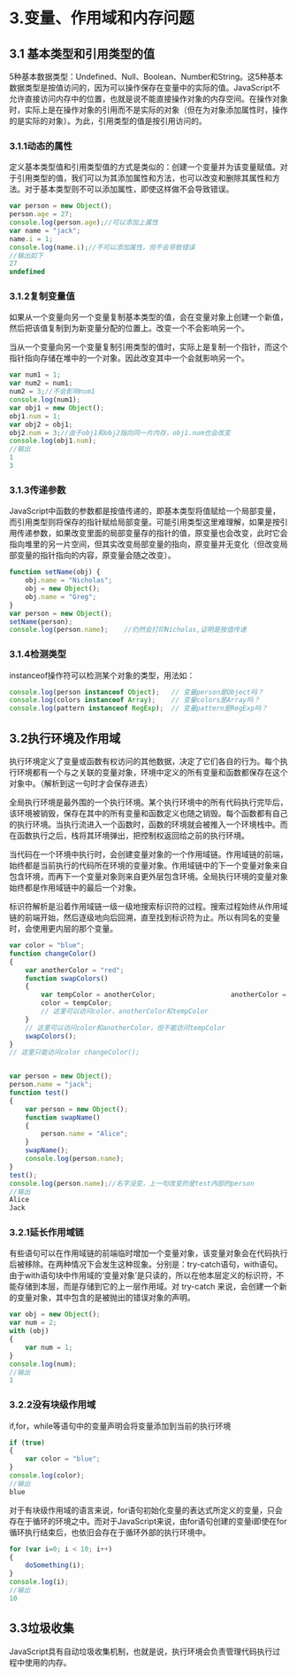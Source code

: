 # 3.变量、作用域和内存问题

## 3.1  基本类型和引用类型的值

5种基本数据类型：Undefined、Null、Boolean、Number和String。这5种基本数据类型是按值访问的，因为可以操作保存在变量中的实际的值。JavaScript不允许直接访问内存中的位置，也就是说不能直接操作对象的内存空间。在操作对象时，实际上是在操作对象的引用而不是实际的对象（但在为对象添加属性时，操作的是实际的对象）。为此，引用类型的值是按引用访问的。

### 3.1.1动态的属性

定义基本类型值和引用类型值的方式是类似的：创建一个变量并为该变量赋值。对于引用类型的值，我们可以为其添加属性和方法，也可以改变和删除其属性和方法。对于基本类型则不可以添加属性，即使这样做不会导致错误。

```js
var person = new Object();
person.age = 27;
console.log(person.age);//可以添加上属性
var name = "jack";
name.i = 1;
console.log(name.i);//不可以添加属性，但不会导致错误
//输出如下
27
undefined
```

### 3.1.2复制变量值

如果从一个变量向另一个变量复制基本类型的值，会在变量对象上创建一个新值，然后把该值复制到为新变量分配的位置上。改变一个不会影响另一个。

当从一个变量向另一个变量复制引用类型的值时，实际上是复制一个指针，而这个指针指向存储在堆中的一个对象。因此改变其中一个会就影响另一个。

```js
var num1 = 1;
var num2 = num1;
num2 = 3;//不会影响num1
console.log(num1);
var obj1 = new Object();
obj1.num = 1;
var obj2 = obj1;
obj2.num = 3;//由于obj1和obj2指向同一片内存，obj1.num也会改变
console.log(obj1.num);
//输出
1
3
```

### 3.1.3传递参数

JavaScript中函数的参数都是按值传递的，即基本类型将值赋给一个局部变量，而引用类型则将保存的指针赋给局部变量。可能引用类型这里难理解，如果是按引用传递参数，如果改变里面的局部变量存的指针的值，原变量也会改变，此时它会指向堆里的另一片空间，但其实改变局部变量的指向，原变量并无变化（但改变局部变量的指针指向的内容，原变量会随之改变）。

```js
function setName(obj) {     
    obj.name = "Nicholas";     
    obj = new Object();     
    obj.name = "Greg"; 
} 
var person = new Object(); 
setName(person); 
console.log(person.name);    //仍然会打印Nicholas,证明是按值传递
```

### 3.1.4检测类型

instanceof操作符可以检测某个对象的类型，用法如：

```js
console.log(person instanceof Object);   // 变量person是Object吗？
console.log(colors instanceof Array);    // 变量colors是Array吗？
console.log(pattern instanceof RegExp);  // 变量pattern是RegExp吗？
```

## 3.2执行环境及作用域

执行环境定义了变量或函数有权访问的其他数据，决定了它们各自的行为。每个执行环境都有一个与之关联的变量对象，环境中定义的所有变量和函数都保存在这个对象中。（解析到这一句时才会保存进去）

全局执行环境是最外围的一个执行环境。某个执行环境中的所有代码执行完毕后，该环境被销毁，保存在其中的所有变量和函数定义也随之销毁。每个函数都有自己的执行环境。当执行流进入一个函数时，函数的环境就会被推入一个环境栈中。而在函数执行之后，栈将其环境弹出，把控制权返回给之前的执行环境。

当代码在一个环境中执行时，会创建变量对象的一个作用域链。作用域链的前端，始终都是当前执行的代码所在环境的变量对象。作用域链中的下一个变量对象来自包含环境，而再下一个变量对象则来自更外层包含环境。全局执行环境的变量对象始终都是作用域链中的最后一个对象。

标识符解析是沿着作用域链一级一级地搜索标识符的过程。搜索过程始终从作用域链的前端开始，然后逐级地向后回溯，直至找到标识符为止。所以有同名的变量时，会使用更内层的那个变量。

```js
var color = "blue"; 
function changeColor()
{     
    var anotherColor = "red";     
    function swapColors()
    {         
        var tempColor = anotherColor;         		    anotherColor = color;         
        color = tempColor;         
        // 这里可以访问color、anotherColor和tempColor     
    }     
    // 这里可以访问color和anotherColor，但不能访问tempColor             
    swapColors(); 
} 
// 这里只能访问color changeColor();


var person = new Object();
person.name = "jack";
function test()
{
    var person = new Object();
    function swapName()
    {
        person.name = "Alice";
    }
    swapName();
    console.log(person.name);
}
test();
console.log(person.name);//名字没变，上一句改变的是test内部的person
//输出
Alice
Jack
```

### 3.2.1延长作用域链

有些语句可以在作用域链的前端临时增加一个变量对象，该变量对象会在代码执行后被移除。在两种情况下会发生这种现象。分别是：try-catch语句，with语句。由于with语句块中作用域的‘变量对象’是只读的，所以在他本层定义的标识符，不能存储到本层，而是存储到它的上一层作用域。对 try-catch 来说，会创建一个新的变量对象，其中包含的是被抛出的错误对象的声明。

```js
var obj = new Object();
var num = 2;
with (obj)
{
    var num = 1;
}
console.log(num);
//输出
1
```

### 3.2.2没有块级作用域

if,for，while等语句中的变量声明会将变量添加到当前的执行环境

```js
if (true) 
{     
    var color = "blue"; 
}
console.log(color);
//输出
blue
```

对于有块级作用域的语言来说，for语句初始化变量的表达式所定义的变量，只会存在于循环的环境之中。而对于JavaScript来说，由for语句创建的变量i即使在for循环执行结束后，也依旧会存在于循环外部的执行环境中。

```js
for (var i=0; i < 10; i++)
{     
    doSomething(i); 
} 
console.log(i);
//输出
10
```

## 3.3垃圾收集

JavaScript具有自动垃圾收集机制，也就是说，执行环境会负责管理代码执行过程中使用的内存。

